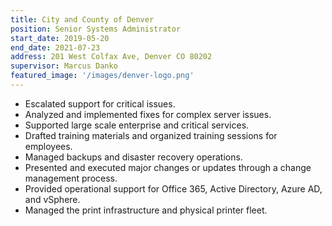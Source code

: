 ```yaml
---
title: City and County of Denver
position: Senior Systems Administrator
start_date: 2019-05-20
end_date: 2021-07-23
address: 201 West Colfax Ave, Denver CO 80202
supervisor: Marcus Danko
featured_image: '/images/denver-logo.png'
---
```

* Escalated support for critical issues.
* Analyzed and implemented fixes for complex server issues.
* Supported large scale enterprise and critical services.
* Drafted training materials and organized training sessions for employees.
* Managed backups and disaster recovery operations.
* Presented and executed major changes or updates through a change management process.
* Provided operational support for Office 365, Active Directory, Azure AD, and vSphere.
* Managed the print infrastructure and physical printer fleet. 